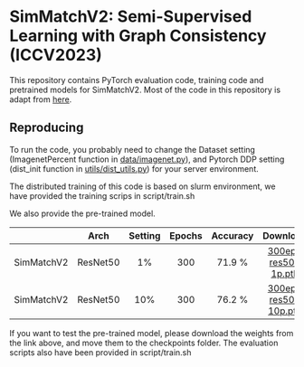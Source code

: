 # SimMatchV2: Semi-Supervised Learning with Graph Consistency (ICCV2023)

This repository contains PyTorch evaluation code, training code and pretrained models for SimMatchV2. Most of the code in this repository is adapt from [here](https://github.com/mingkai-zheng/simmatch/tree/main).

<!-- For details see [SimMatch: Semi-supervised Learning with Similarity Matching](https://arxiv.org/abs/2203.06915) by Mingkai Zheng, Shan You, Fei Wang, Chen Qian, and Chang Xu -->

## Reproducing
To run the code, you probably need to change the Dataset setting (ImagenetPercent function in [data/imagenet.py](data/imagenet.py)), and Pytorch DDP setting (dist_init function in [utils/dist_utils.py](utils/dist_utils.py)) for your server environment.

The distributed training of this code is based on slurm environment, we have provided the training scrips in script/train.sh

We also provide the pre-trained model. 

|          |Arch | Setting | Epochs  | Accuracy | Download  |
|----------|:----:|:---:|:---:|:---:|:---:|
|  SimMatchV2 | ResNet50 | 1% | 300  | 71.9 % | [300ep-res50-1p.pth](https://drive.google.com/file/d/1ZAt0ppIuhwbuY7S-cEVKocMbv5m75QiL/view?usp=sharing) |
|  SimMatchV2 | ResNet50 | 10% | 300  | 76.2 % | [300ep-res50-10p.pth](https://drive.google.com/file/d/1L3l0nJ8owz71zkN2BHS-Bv_LXFJMxsBR/view?usp=sharing) |

If you want to test the pre-trained model, please download the weights from the link above, and move them to the checkpoints folder. The evaluation scripts also have been provided in script/train.sh

<!-- 
## Citation
If you find that SimMatch interesting and help your research, please consider citing it:
```
@InProceedings{Zheng_2022_CVPR,
    author    = {Zheng, Mingkai and You, Shan and Huang, Lang and Wang, Fei and Qian, Chen and Xu, Chang},
    title     = {SimMatch: Semi-Supervised Learning With Similarity Matching},
    booktitle = {Proceedings of the IEEE/CVF Conference on Computer Vision and Pattern Recognition (CVPR)},
    month     = {June},
    year      = {2022},
    pages     = {14471-14481}
}
``` -->
